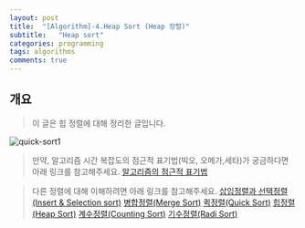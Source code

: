 ```yaml
---
layout: post
title:  "[Algorithm]-4.Heap Sort (Heap 정렬)"
subtitle:   "Heap sort"
categories: programming
tags: algorithms
comments: true
---
```

## 개요
> 이 글은 힙 정렬에 대해 정리한 글입니다.

![quick-sort1](https://leega403.github.io/assets/img/Algorithms/quick-sort-1.png)



> 만약, 알고리즘 시간 복잡도의 점근적 표기법(빅오, 오메가,세타)가 궁금하다면 아래 링크를 참고해주세요.
[알고리즘의 점근적 표기법](URL)


>다른 정렬에 대해 이해하려면 아래 링크를 참고해주세요.
[삽입정렬과 선택정렬(Insert & Selection sort)](URL)
[병합정렬(Merge Sort)](URL)
[퀵정렬(Quick Sort)](URL)
[힙정렬(Heap Sort)](URL)
[계수정렬(Counting Sort)](URL)
[기수정렬(Radi Sort)](URL)
